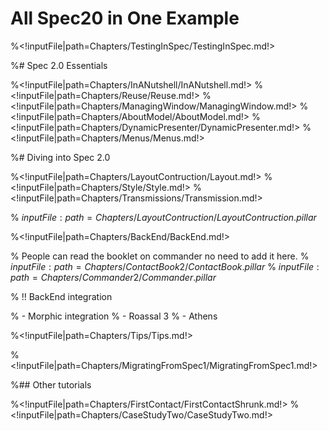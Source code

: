<!inputFile|path=Chapters/Intro/Intro.md!># All Spec20 in One Example<!inputFile|path=Chapters/CaseStudyOne/CaseStudyOne.md!>%<!inputFile|path=Chapters/TestingInSpec/TestingInSpec.md!>%# Spec 2.0 Essentials%<!inputFile|path=Chapters/InANutshell/InANutshell.md!>%<!inputFile|path=Chapters/Reuse/Reuse.md!>%<!inputFile|path=Chapters/ManagingWindow/ManagingWindow.md!>%<!inputFile|path=Chapters/AboutModel/AboutModel.md!>%<!inputFile|path=Chapters/DynamicPresenter/DynamicPresenter.md!>%<!inputFile|path=Chapters/Menus/Menus.md!>%# Diving into Spec 2.0 %<!inputFile|path=Chapters/LayoutContruction/Layout.md!>%<!inputFile|path=Chapters/Style/Style.md!>%<!inputFile|path=Chapters/Transmissions/Transmission.md!>% ${inputFile:path=Chapters/LayoutContruction/LayoutContruction.pillar}$%<!inputFile|path=Chapters/BackEnd/BackEnd.md!>%  People can read the booklet on commander no need to add it here.% ${inputFile:path=Chapters/ContactBook2/ContactBook.pillar}$% ${inputFile:path=Chapters/Commander2/Commander.pillar}$% !! BackEnd integration % - Morphic integration% - Roassal 3% - Athens%<!inputFile|path=Chapters/Tips/Tips.md!>%<!inputFile|path=Chapters/MigratingFromSpec1/MigratingFromSpec1.md!>%## Other tutorials%<!inputFile|path=Chapters/FirstContact/FirstContactShrunk.md!>%<!inputFile|path=Chapters/CaseStudyTwo/CaseStudyTwo.md!>